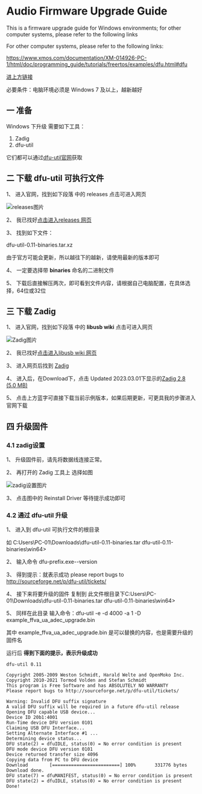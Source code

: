 
# Audio Firmware Upgrade Guide

This is a firmware upgrade guide for Windows environments; for other computer systems, please refer to the following links

For other computer systems, please refer to the following links:

https://www.xmos.com/documentation/XM-014926-PC-1/html/doc/programming_guide/tutorials/freertos/examples/dfu.html#dfu

[进上方链接](https://www.xmos.com/documentation/XM-014926-PC-1/html/doc/programming_guide/tutorials/freertos/examples/dfu.html#dfu)

必要条件：电脑环境必须是 Windows 7 及以上，越新越好

## 一 准备

Windows 下升级  需要如下工具：

1. Zadig
2. dfu-util

它们都可以通过[dfu-util官网](https://dfu-util.sourceforge.net)获取

## 二 下载 dfu-util 可执行文件

1、 进入官网，找到如下段落 中的 releases  点击可进入网页

![releases图片]()

2、 我已找好[点击进入releases 网页](https://dfu-util.sourceforge.net/releases/)

3、 找到如下文件：

dfu-util-0.11-binaries.tar.xz   

由于官方可能会更新，所以越往下的越新，请使用最新的版本即可

4、 一定要选择带 **binaries** 命名的二进制文件

5、 下载后直接解压两次，即可看到文件内容，请根据自己电脑配置，在具体选择，64位或32位

## 三 下载 Zadig

1、 进入官网，找到如下段落 中的  **libusb wiki** 点击可进入网页

![Zadig图片]()

2、 我已找好[点击进入libusb wiki 网页](https://github.com/libusb/libusb/wiki/Windows#How_to_use_libusb_on_Windows)

3、 进入网页后找到  [Zadig](https://zadig.akeo.ie/)

4、 进入后，在Download下，点击 Updated 2023.03.01下显示的[Zadig 2.8 (5.0 MB)](https://github.com/pbatard/libwdi/releases/download/v1.5.0/zadig-2.8.exe)

5、 点击上方蓝字可直接下载当前示例版本，如果后期更新，可更具我的步骤进入官网下载

## 四 升级固件

### 4.1 zadig设置

1、 升级固件前，请先将数据线连接正常。

2、 再打开的 Zadig 工具上 选择如图

![zadig设置图片]()

3、 点击图中的 Reinstall Driver 等待提示成功即可

### 4.2 通过 dfu-util 升级

1、 进入到 dfu-util 可执行文件的根目录 

如 C:Users\PC-01\Downloads\dfu-util-0.11-binaries.tar dfu-util-0.11-binaries\win64>

2、 输入命令 dfu-prefix.exe--version

3、 得到提示：就表示成功
    please report bugs to http://sourceforge.net/p/dfu-util/tickets/

4、 接下来将要升级的固件 复制到 此文件根目录下C:Users\PC-01\Downloads\dfu-util-0.11-binaries.tar dfu-util-0.11-binaries\win64>

5、 同样在此目录 输入命令：dfu-util -e -d 4000 -a 1 -D example_ffva_ua_adec_upgrade.bin

其中 example_ffva_ua_adec_upgrade.bin 是可以替换的内容，也是需要升级的固件名

运行后 **得到下面的提示，表示升级成功**

    dfu-util 0.11

    Copyright 2005-2009 Weston Schmidt, Harald Welte and OpenMoko Inc.
    Copyright 2010-2021 Tormod Volden and Stefan Schmidt
    This program is Free Software and has ABSOLUTELY NO WARRANTY
    Please report bugs to http://sourceforge.net/p/dfu-util/tickets/

    Warning: Invalid DFU suffix signature
    A valid DFU suffix will be required in a future dfu-util release
    Opening DFU capable USB device...
    Device ID 20b1:4001
    Run-Time device DFU version 0101
    Claiming USB DFU Interface...
    Setting Alternate Interface #1 ...
    Determining device status...
    DFU state(2) = dfuIDLE, status(0) = No error condition is present
    DFU mode device DFU version 0101
    Device returned transfer size 4096
    Copying data from PC to DFU device
    Download        [=========================] 100%       331776 bytes
    Download done.
    DFU state(7) = dfuMANIFEST, status(0) = No error condition is present
    DFU state(2) = dfuIDLE, status(0) = No error condition is present
    Done!